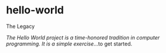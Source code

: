 # hello-world
The Legacy

*The Hello World project is a time-honored tradition in computer programming. It is a simple exercise*...to get started.
